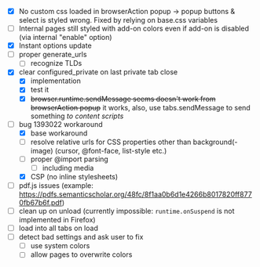 - [x] No custom css loaded in browserAction popup → popup buttons & select is styled wrong. Fixed by relying on base.css variables
- [ ] Internal pages still styled with add-on colors even if add-on is disabled (via internal "enable" option)
- [x] Instant options update
- [ ] proper generate_urls
  - [ ] recognize TLDs
- [x] clear configured_private on last private tab close
  - [x] implementation
  - [x] test it
  - [x] ~~browser.runtime.sendMessage seems doesn't work from browserAction popup~~ it works, also, use tabs.sendMessage to send something _to content scripts_
- [ ] bug 1393022 workaround
  - [x] base workaround
  - [ ] resolve relative urls for CSS properties other than background(-image) (cursor, @font-face, list-style etc.)
  - [ ] proper @import parsing
    - [ ] including media
  - [x] CSP (no inline stylesheets)
- [ ] pdf.js issues (example: https://pdfs.semanticscholar.org/48fc/8f1aa0b6d1e4266b8017820ff8770fb67b6f.pdf)
- [ ] clean up on unload (currently impossible: `runtime.onSuspend` is not implemented in Firefox)
- [ ] load into all tabs on load
- [ ] detect bad settings and ask user to fix
  - [ ] use system colors
  - [ ] allow pages to overwrite colors
